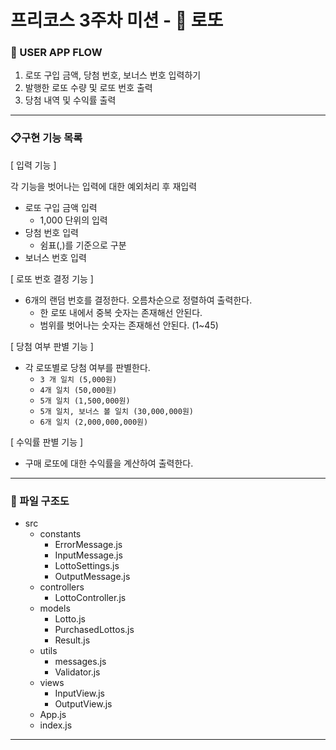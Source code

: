 # 프리코스 3주차 미션 - :gift: 로또

### :ocean: USER APP FLOW

1. 로또 구입 금액, 당첨 번호, 보너스 번호 입력하기
2. 발행한 로또 수량 및 로또 번호 출력
3. 당첨 내역 및 수익률 출력

---

### :clipboard:구현 기능 목록

[ 입력 기능 ]

각 기능을 벗어나는 입력에 대한 예외처리 후 재입력

- 로또 구입 금액 입력
  - 1,000 단위의 입력
- 당첨 번호 입력
  - 쉼표(,)를 기준으로 구분
- 보너스 번호 입력

[ 로또 번호 결정 기능 ]

- 6개의 랜덤 번호를 결정한다. 오름차순으로 정렬하여 출력한다.
  - 한 로또 내에서 중복 숫자는 존재해선 안된다.
  - 범위를 벗어나는 숫자는 존재해선 안된다. (1~45)

[ 당첨 여부 판별 기능 ]

- 각 로또별로 당첨 여부를 판별한다.
  - `3 개 일치 (5,000원)`
  - `4개 일치 (50,000원)`
  - `5개 일치 (1,500,000원)`
  - `5개 일치, 보너스 볼 일치 (30,000,000원)`
  - `6개 일치 (2,000,000,000원)`

[ 수익률 판별 기능 ]

- 구매 로또에 대한 수익률을 계산하여 출력한다.

---

### :page_facing_up: 파일 구조도

- src
  - constants
    - ErrorMessage.js
    - InputMessage.js
    - LottoSettings.js
    - OutputMessage.js
  - controllers
    - LottoController.js
  - models
    - Lotto.js
    - PurchasedLottos.js
    - Result.js
  - utils
    - messages.js
    - Validator.js
  - views
    - InputView.js
    - OutputView.js
  - App.js
  - index.js

---
